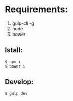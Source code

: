 Requirements:
=============
1. gulp-cli -g
2. node
3. bower

Istall:
-------
```
$ npm i
$ bower i
```

Develop:
-------
```
$ gulp dev
```
